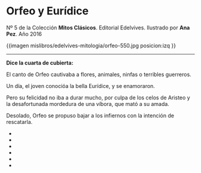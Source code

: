 # Orfeo y Eurídice
Nº 5 de la Colección **Mitos Clásicos**. Editorial Edelvives. Ilustrado por **Ana Pez**. Año 2016

{{imagen mislibros/edelvives-mitologia/orfeo-550.jpg posicion:izq }}



---

**Dice la cuarta de cubierta:**



El canto de Orfeo cautivaba a flores, animales, ninfas o terribles guerreros.

Un día, el joven conocióa la bella Eurídice, y se enamoraron.

Pero su felicidad no iba a durar mucho, por culpa de los celos de Aristeo y la desafortunada mordedura de una víbora, que mató a su amada. 

Desolado, Orfeo se propuso bajar a los infiernos con la intención de rescatarla. 

*

*

*

*

*

*


